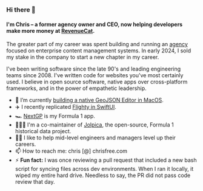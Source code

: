 ### Hi there 👋
#### I'm Chris – a former agency owner and CEO, now helping developers make more money at [RevenueCat]([url](https://github.com/RevenueCat/)).

The greater part of my career was spent building and running an [agency](https://chromatichq.com) focused on enterprise content management systems. In early 2024, I sold my stake in the company to start a new chapter in my career. 

I've been writing software since the late 90's and leading engineering teams since 2008. I've written code for websites you've most certainly used. I believe in open source software, native apps over cross-platform frameworks, and in the power of empathetic leadership.

- 🧱 I’m currently [building a native GeoJSON Editor in MacOS](https://bsky.app/profile/chrisfree.bsky.social/post/3lbnhpyoowc2t).
- ✈️ I recently replicated [Flighty in SwiftUI](https://github.com/chrisfree/flightySwiftUI).
- 🏎️ [NextGP](https://apps.apple.com/us/app/nextgp/id1638726743) is my Formula 1 app. 
- 👨🏻‍💻 I'm a co-maintainer of [Jolpica](https://github.com/jolpica/jolpica-f1), the open-source, Formula 1 historical data project.
- 👨‍🎓 I like to help mid-level engineers and managers level up their careers.
- 📫 How to reach me: chris [@] chrisfree.com
- ⚡ **Fun fact:** I was once reviewing a pull request that included a new bash script for syncing files across dev environments. When I ran it locally, it wiped my entire hard drive. Needless to say, the PR did not pass code review that day.

